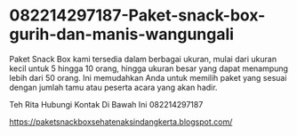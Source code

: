 # 082214297187-Paket-snack-box-gurih-dan-manis-wangungali
Paket Snack Box kami tersedia dalam berbagai ukuran, mulai dari ukuran kecil untuk 5 hingga 10 orang, hingga ukuran besar yang dapat menampung lebih dari 50 orang. Ini memudahkan Anda untuk memilih paket yang sesuai dengan jumlah tamu atau peserta acara yang akan hadir.

Teh Rita
Hubungi Kontak Di Bawah Ini
082214297187

https://paketsnackboxsehatenaksindangkerta.blogspot.com/
